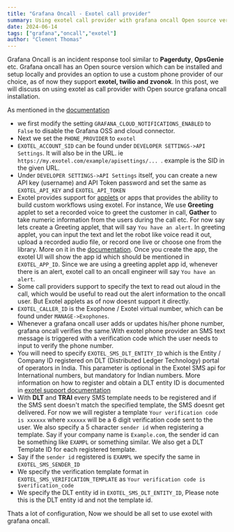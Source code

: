 ```yaml
---
title: "Grafana Oncall - Exotel call provider"
summary: Using exotel call provider with grafana oncall Open source version
date: 2024-06-14
tags: ["grafana","oncall","exotel"]
author: "Clement Thomas"
---
```


Grafana Oncall is an incident response tool similar to **Pagerduty**, **OpsGenie** etc. Grafana oncall has an Open source version which can be installed and setup locally and provides an option to use a custom phone provider of our choice, as of now they support **exotel, twilio and zvonok**. In this post, we will discuss on using exotel as call provider with Open source grafana oncall installation.

As mentioned in the [documentation](https://grafana.com/docs/oncall/latest/set-up/open-source/#supported-phone-providers) 

* we first modify the setting `GRAFANA_CLOUD_NOTIFICATIONS_ENABLED` to `False` to disable the Grafana OSS and cloud connector. 
* Next we set the `PHONE_PROVIDER` to `exotel`
* `EXOTEL_ACCOUNT_SID` can be found under `DEVELOPER SETTINGS->API Settings`. It will also be in the URL. ie `https://my.exotel.com/example/apisettings/... `. example is the SID in the given URL. 
* Under `DEVELOPER SETTINGS->API Settings` itself, you can create a new API key (username) and API Token password and set the same as `EXOTEL_API_KEY` and `EXOTEL_API_TOKEN`
* Exotel provides support for [applets](https://developer.exotel.com/applet) or apps that provides the ability to build custom workflows using exotel. For instance, We use **Greeting** applet to set a recorded voice to greet the customer in call, **Gather** to take numeric information from the users during the call etc. For now say lets create a Greeting applet, that will say `You have an alert`. In greeting applet, you can input the text and let the robot like voice read it out, upload a recorded audio file, or record one live or choose one from the library. More on it in the [documentation](https://developer.exotel.com/applet). Once you create the app, the exotel UI will show the app id which should be mentioned in `EXOTEL_APP_ID`. Since we are using a greeting applet app id, whenever there is an alert, exotel call to an oncall engineer will say `You have an alert`. 
* Some call providers support to specify the text to read out aloud in the call, which would be useful to read out the alert information to the oncall user. But Exotel applets as of now doesnt support it directly. 
* `EXOTEL_CALLER_ID` is the Exophone / Exotel virtual number, which can be found under `MANAGE->Exophones`.
* Whenever a grafana oncall user adds or updates his/her phone number, grafana oncall verifies the same.With exotel phone provider an SMS text message is triggered with a verification code which the user needs to input to verify the phone number. 
* You will need to specify `EXOTEL_SMS_DLT_ENTITY_ID` which is the Entity / Company ID registered on DLT (Distributed Ledger Technology) portal of operators in India. This parameter is optional in the Exotel SMS api for International numbers, but mandatory for Indian numbers. More information on how to register and obtain a DLT entity ID is documented in [exotel support documentation](https://support.exotel.com/support/solutions/articles/3000096504-trai-regulations-on-commercial-communications-dlt-portal-sms-in-india)
* With **DLT** and **TRAI** every SMS template needs to be registered and if the SMS sent doesn't match the specified template, the SMS doesnt get delivered. For now we will register a template `Your verification code is xxxxxx` where `xxxxxx` will be a 6 digit verification code sent to the user. We also specify a 5 character `sender id` when registering a template. Say if your company name is `Example.com`, the sender id can be something like `EXAMPL` or something similar. We also get a DLT Template ID for each registered template.
* Say if the `sender id` registered is `EXAMPL` we specify the same in `EXOTEL_SMS_SENDER_ID`
* We specify the verification template format in `EXOTEL_SMS_VERIFICATION_TEMPLATE` as `Your verification code is $verification_code`
* We specify the DLT entity id in `EXOTEL_SMS_DLT_ENTITY_ID`, Please note this is the DLT entity id and not the template id. 

Thats a lot of configuration, Now we should be all set to use exotel with grafana oncall. 
